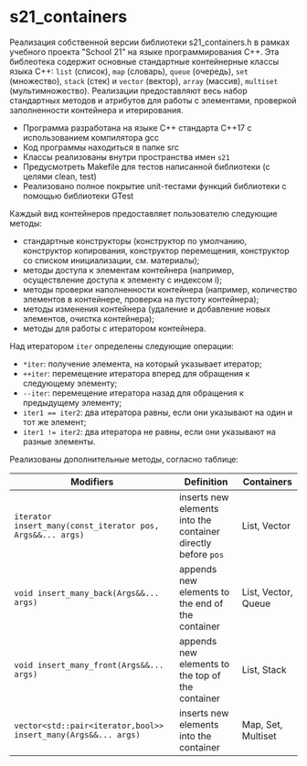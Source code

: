 # s21_containers

Реализация собственной версии библиотеки s21_containers.h в рамках учебного проекта "School 21" на языке программирования С++.
Эта библеотека содержит основные стандартные контейнерные классы языка С++: `list` (список), `map` (словарь), `queue` (очередь), `set` (множество), `stack` (стек) и `vector` (вектор), `array` (массив), `multiset` (мультимножество). 
Реализации предоставляют весь набор стандартных методов и атрибутов для работы с элементами, проверкой заполненности контейнера и итерирования. 

- Программа разработана на языке C++ стандарта C++17 с использованием компилятора gcc
- Код программы находиться в папке src
- Классы реализованы внутри пространства имен `s21`
- Предусмотреть Makefile для тестов написанной библиотеки (с целями clean, test)
- Реализовано полное покрытие unit-тестами функций библиотеки c помощью библиотеки GTest

Каждый вид контейнеров предоставляет пользователю следующие методы:
- стандартные конструкторы (конструктор по умолчанию, конструктор копирования, конструктор перемещения, конструктор со списком инициализации, см. материалы);
- методы доступа к элементам контейнера (например, осуществление доступа к элементу с индексом i);
- методы проверки наполненности контейнера (например, количество элементов в контейнере, проверка на пустоту контейнера);
- методы изменения контейнера (удаление и добавление новых элементов, очистка контейнера);
- методы для работы с итератором контейнера.

Над итератором `iter` определены следующие операции:
- `*iter`: получение элемента, на который указывает итератор;
- `++iter`: перемещение итератора вперед для обращения к следующему элементу;
- `--iter`: перемещение итератора назад для обращения к предыдущему элементу;
- `iter1 == iter2`: два итератора равны, если они указывают на один и тот же элемент;
- `iter1 != iter2`: два итератора не равны, если они указывают на разные элементы.


Реализованы дополнительные методы, согласно таблице:

| Modifiers      | Definition                                      | Containers |
|----------------|-------------------------------------------------| -------------------------------------------|
| `iterator insert_many(const_iterator pos, Args&&... args)`          | inserts new elements into the container directly before `pos`  | List, Vector |
| `void insert_many_back(Args&&... args)`          | appends new elements to the end of the container  | List, Vector, Queue |
| `void insert_many_front(Args&&... args)`          | appends new elements to the top of the container  | List, Stack |
| `vector<std::pair<iterator,bool>> insert_many(Args&&... args)`          | inserts new elements into the container  | Map, Set, Multiset |
